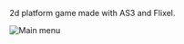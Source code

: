 2d platform game made with AS3 and Flixel.

![Main menu](https://raw.github.com/ozanyildiz/gift/master/assets/menu.png)